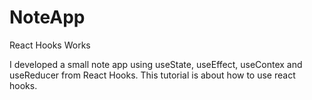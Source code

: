 # NoteApp
React Hooks Works

I developed a small note app using useState, useEffect, useContex and useReducer from React Hooks. This tutorial is about how to use react hooks.
